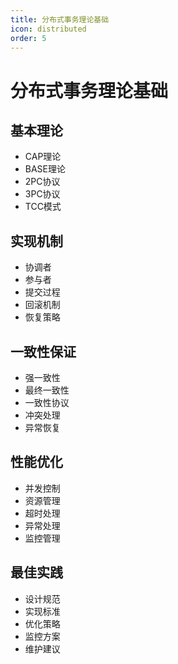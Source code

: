 ```yaml
---
title: 分布式事务理论基础
icon: distributed
order: 5
---
```


# 分布式事务理论基础

## 基本理论
- CAP理论
- BASE理论
- 2PC协议
- 3PC协议
- TCC模式

## 实现机制
- 协调者
- 参与者
- 提交过程
- 回滚机制
- 恢复策略

## 一致性保证
- 强一致性
- 最终一致性
- 一致性协议
- 冲突处理
- 异常恢复

## 性能优化
- 并发控制
- 资源管理
- 超时处理
- 异常处理
- 监控管理

## 最佳实践
- 设计规范
- 实现标准
- 优化策略
- 监控方案
- 维护建议
